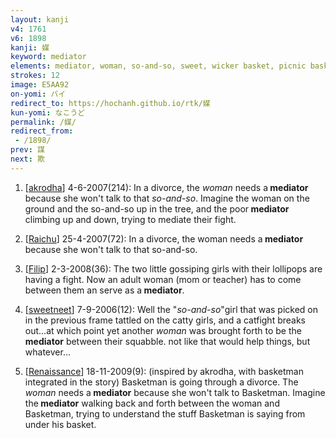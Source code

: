```yaml
---
layout: kanji
v4: 1761
v6: 1898
kanji: 媒
keyword: mediator
elements: mediator, woman, so-and-so, sweet, wicker basket, picnic basket, tree, wood
strokes: 12
image: E5AA92
on-yomi: バイ
redirect_to: https://hochanh.github.io/rtk/媒
kun-yomi: なこうど
permalink: /媒/
redirect_from:
 - /1898/
prev: 謀
next: 欺
---
```


1) [<a href="http://kanji.koohii.com/profile/akrodha">akrodha</a>] 4-6-2007(214): In a divorce, the <em>woman</em> needs a<strong> mediator</strong> because she won&#039;t talk to that <em>so-and-so</em>. Imagine the woman on the ground and the so-and-so up in the tree, and the poor<strong> mediator</strong> climbing up and down, trying to mediate their fight.

2) [<a href="http://kanji.koohii.com/profile/Raichu">Raichu</a>] 25-4-2007(72): In a divorce, the woman needs a<strong> mediator</strong> because she won&#039;t talk to that so-and-so.

3) [<a href="http://kanji.koohii.com/profile/Filip">Filip</a>] 2-3-2008(36): The two little gossiping girls with their lollipops are having a fight. Now an adult woman (mom or teacher) has to come between them an serve as a<strong> mediator</strong>.

4) [<a href="http://kanji.koohii.com/profile/sweetneet">sweetneet</a>] 7-9-2006(12): Well the &quot;<em>so-and-so</em>&quot;girl that was picked on in the previous frame tattled on the catty girls, and a catfight breaks out...at which point yet another <em>woman</em> was brought forth to be the<strong> mediator</strong> between their squabble. not like that would help things, but whatever...

5) [<a href="http://kanji.koohii.com/profile/Renaissance">Renaissance</a>] 18-11-2009(9): (inspired by akrodha, with basketman integrated in the story) Basketman is going through a divorce. The <em>woman</em> needs a<strong> mediator</strong> because she won&#039;t talk to Basketman. Imagine the<strong> mediator</strong> walking back and forth between the woman and Basketman, trying to understand the stuff Basketman is saying from under his basket.

